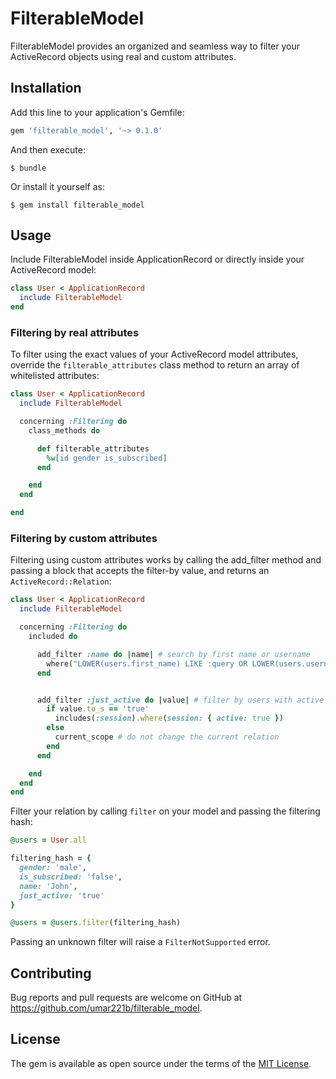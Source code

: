 # FilterableModel

FilterableModel provides an organized and seamless way to filter your ActiveRecord objects using real and custom attributes.

## Installation

Add this line to your application's Gemfile:

```ruby
gem 'filterable_model', '~> 0.1.0'
```

And then execute:

    $ bundle

Or install it yourself as:

    $ gem install filterable_model

## Usage

Include FilterableModel inside ApplicationRecord or directly inside your ActiveRecord model:

```ruby
class User < ApplicationRecord
  include FilterableModel
end
```

### Filtering by real attributes

To filter using the exact values of your ActiveRecord model attributes, override the `filterable_attributes` class method to return an array of whitelisted attributes:

```ruby
class User < ApplicationRecord
  include FilterableModel

  concerning :Filtering do
    class_methods do

      def filterable_attributes
        %w[id gender is_subscribed]
      end

    end
  end

end
```

### Filtering by custom attributes

Filtering using custom attributes works by calling the add_filter method and passing a block that accepts the filter-by value, and returns an `ActiveRecord::Relation`:

```ruby
class User < ApplicationRecord
  include FilterableModel

  concerning :Filtering do
    included do

      add_filter :name do |name| # search by first name or username
        where("LOWER(users.first_name) LIKE :query OR LOWER(users.username) LIKE :query", query: "%#{name.downcase}%")
      end


      add_filter :just_active do |value| # filter by users with active sessions
        if value.to_s == 'true'
          includes(:session).where(session: { active: true })
        else
          current_scope # do not change the current relation
        end
      end

    end
  end
end
```

Filter your relation by calling `filter` on your model and passing the filtering hash:

```ruby
@users = User.all

filtering_hash = {
  gender: 'male',
  is_subscribed: 'false',
  name: 'John',
  just_active: 'true'
}

@users = @users.filter(filtering_hash)
```

Passing an unknown filter will raise a `FilterNotSupported` error.

## Contributing

Bug reports and pull requests are welcome on GitHub at https://github.com/umar221b/filterable_model.

## License

The gem is available as open source under the terms of the [MIT License](https://opensource.org/licenses/MIT).

